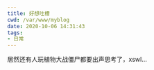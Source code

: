 ```yaml
---
title: 好想吐槽
cwd: /var/www/myblog
date: 2020-10-06 14:31:43
tags:
- 日常
---
```


居然还有人玩植物大战僵尸都要出声思考了，xswl...


